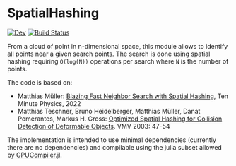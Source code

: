 # SpatialHashing

<!--[![Stable](https://img.shields.io/badge/docs-stable-blue.svg)](https://Alexander-Barth.github.io/SpatialHashing.jl/stable/) -->
[![Dev](https://img.shields.io/badge/docs-dev-blue.svg)](https://Alexander-Barth.github.io/SpatialHashing.jl/dev/)
[![Build Status](https://github.com/Alexander-Barth/SpatialHashing.jl/actions/workflows/CI.yml/badge.svg?branch=main)](https://github.com/Alexander-Barth/SpatialHashing.jl/actions/workflows/CI.yml?query=branch%3Amain)


From a cloud of point in n-dimensional space,
this module allows to identify all points near a given search points.
The search is done using spatial hashing requiring `O(log(N))` operations per search
where `N` is the number of points.

The code is based on:
* Matthias Müller: [Blazing Fast Neighbor Search with Spatial Hashing](https://matthias-research.github.io/pages/tenMinutePhysics/11-hashing.pdf), Ten Minute Physics, 2022
* Matthias Teschner, Bruno Heidelberger, Matthias Müller, Danat Pomerantes, Markus H. Gross: [Optimized Spatial Hashing for Collision Detection of Deformable Objects](https://matthias-research.github.io/pages/publications/tetraederCollision.pdf). VMV 2003: 47-54


The implementation is intended to use minimal dependencies (currently there are no dependencies) and compilable using the julia subset allowed by [GPUCompiler.jl](https://github.com/JuliaGPU/GPUCompiler.jl).
